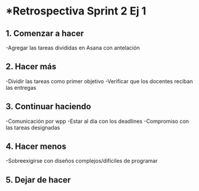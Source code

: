 # *Retrospectiva Sprint 2 Ej 1

## 1. Comenzar a hacer
-Agregar las tareas divididas en Asana con antelación

## 2. Hacer más
-Dividir las tareas como primer objetivo
-Verificar que los docentes reciban las entregas

## 3. Continuar haciendo
-Comunicación por wpp
-Estar al día con los deadlines
-Compromiso con las tareas designadas

## 4. Hacer menos
-Sobreexigirse con diseños complejos/difíciles de programar

## 5. Dejar de hacer


